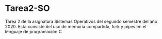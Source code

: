 # Tarea2-SO
Tarea 2 de la asignatura Sistemas Operativos del segundo semestre del año 2020. Esta consiste del uso de memoria compartida, fork y pipes en el lenguaje de programación C
